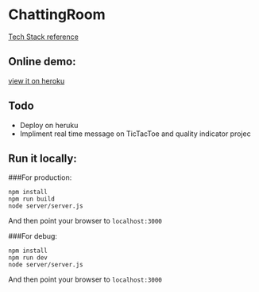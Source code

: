 # ChattingRoom
[Tech Stack reference](http://blog.csdn.net/u012422829/article/details/52674667)
## Online demo:

[view it on heroku](https://murmuring-brook-22426.herokuapp.com)

## Todo
- Deploy on heruku
- Impliment real time message on TicTacToe and quality indicator projec

## Run it locally:

###For production:
```
npm install
npm run build
node server/server.js
```
And then point your browser to `localhost:3000`


###For debug:
```
npm install
npm run dev
node server/server.js
```
And then point your browser to `localhost:3000`
